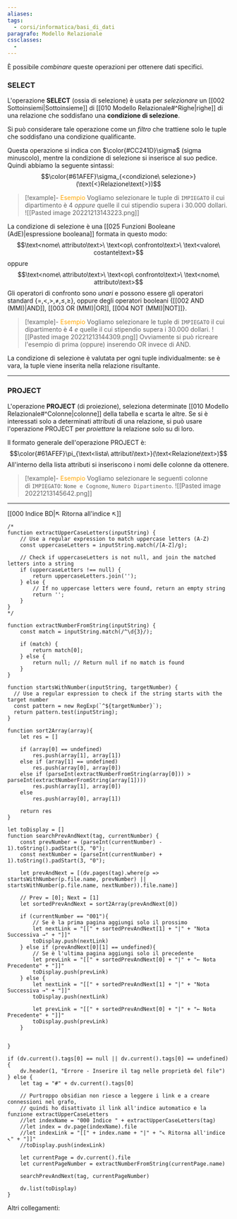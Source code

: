 ```yaml
---
aliases: 
tags:
  - corsi/informatica/basi_di_dati
paragrafo: Modello Relazionale
cssclasses:
  - 
---
```

È possibile *combinare* queste operazioni per ottenere dati specifici.

### SELECT
L'operazione **SELECT** (ossia di selezione) è usata per *selezionare* un [[002 Sottoinsiemi|Sottoinsieme]] di [[010 Modello Relazionale#^Righe|righe]] di una relazione che soddisfano una **condizione di selezione**.

Si può considerare tale operazione come un *filtro* che trattiene solo le tuple che soddisfano una condizione qualificante.

Questa operazione si indica con $\color{#CC241D}\sigma$ (sigma minuscolo), mentre la condizione di selezione si inserisce al suo pedice. Quindi abbiamo la seguente sintassi:
$$\color{#61AFEF}\sigma_{<condizione\ selezione>}(\text{<}Relazione\text{>})$$

> [!example]- <font color="orange">Esempio</font>
>Vogliamo selezionare le tuple di `IMPIEGATO` il cui dipartimento è 4 *oppure* quelle il cui stipendio supera i 30.000 dollari.
>![[Pasted image 20221213143223.png]]

La condizione di selezione è una [[025 Funzioni Booleane (AdE)|espressione booleana]] formata in questo modo:
$$\text<nome\ attributo\text>\ \text<op\ confronto\text>\ \text<valore\ costante\text>$$
oppure
$$\text<nome\ attributo\text>\ \text<op\ confronto\text>\ \text<nome\ attributo\text>$$
Gli operatori di confronto sono *unari* e possono essere gli operatori standard {$=, <, >, \neq, \leq, \geq$}, oppure degli operatori booleani {[[002 AND (MMI)|AND]], [[003 OR (MMI)|OR]], [[004 NOT (MMI)|NOT]]}.

> [!example]- <font color="orange">Esempio</font>
>Vogliamo selezionare le tuple di `IMPIEGATO` il cui dipartimento è 4 *e* quelle il cui stipendio supera i 30.000 dollari.
>![[Pasted image 20221213144309.png]]
>Ovviamente si può ricreare l'esempio di prima (oppure) inserendo OR invece di AND.

La condizione di selezione è valutata per ogni tuple individualmente: se è vara, la tuple viene inserita nella relazione risultante.

---
### PROJECT
L'operazione **PROJECT** (di proiezione), seleziona determinate [[010 Modello Relazionale#^Colonne|colonne]] della tabella e scarta le altre.
Se si è interessati solo a determinati attributi di una relazione, si può usare l'operazione PROJECT per *proiettare* la relazione solo su di loro.

Il formato generale dell'operazione PROJECT è:
$$\color{#61AFEF}\pi_{\text<lista\ attributi\text>}(\text<Relazione\text>)$$
All'interno della lista attributi si inseriscono i nomi delle colonne da ottenere.

> [!example]- <font color="orange">Esempio</font>
>Vogliamo selezionare le seguenti colonne di `IMPIEGATO`: `Nome e Cognome`, `Numero Dipartimento`.
>![[Pasted image 20221213145642.png]]

___
[[000 Indice BD|↖ Ritorna all'indice ↖]]

```dataviewjs
/*
function extractUpperCaseLetters(inputString) {
	// Use a regular expression to match uppercase letters (A-Z)
	const uppercaseLetters = inputString.match(/[A-Z]/g);
	
	// Check if uppercaseLetters is not null, and join the matched letters into a string
	if (uppercaseLetters !== null) {
		return uppercaseLetters.join('');
	} else {
	    // If no uppercase letters were found, return an empty string
	    return '';
	}
}
*/

function extractNumberFromString(inputString) {
	const match = inputString.match(/^\d{3}/);
	
	if (match) {
		return match[0];
	} else {
		return null; // Return null if no match is found
	}
}

function startsWithNumber(inputString, targetNumber) {
  // Use a regular expression to check if the string starts with the target number
  const pattern = new RegExp(`^${targetNumber}`);
  return pattern.test(inputString);
}

function sort2Array(array){
	let res = []
	
	if (array[0] == undefined)
		res.push(array[1], array[1])
	else if (array[1] == undefined)
		res.push(array[0], array[0])
	else if (parseInt(extractNumberFromString(array[0])) > parseInt(extractNumberFromString(array[1])))
		res.push(array[1], array[0])
	else
		res.push(array[0], array[1])
	
	return res
}

let toDisplay = []
function searchPrevAndNext(tag, currentNumber) {
	const prevNumber = (parseInt(currentNumber) - 1).toString().padStart(3, "0");
	const nextNumber = (parseInt(currentNumber) + 1).toString().padStart(3, "0");
	
	let prevAndNext = [(dv.pages(tag).where(p => startsWithNumber(p.file.name, prevNumber) || startsWithNumber(p.file.name, nextNumber)).file.name)]
	
	// Prev = [0]; Next = [1]
	let sortedPrevAndNext = sort2Array(prevAndNext[0])
	
	if (currentNumber == "001"){ 
		// Se è la prima pagina aggiungi solo il prossimo
		let nextLink = "[[" + sortedPrevAndNext[1] + "|" + "Nota Successiva →" + "]]"
		toDisplay.push(nextLink)
	} else if (prevAndNext[0][1] == undefined){
		// Se è l'ultima pagina aggiungi solo il precedente
		let prevLink = "[[" + sortedPrevAndNext[0] + "|" + "← Nota Precedente" + "]]"
		toDisplay.push(prevLink)
	} else {
		let nextLink = "[[" + sortedPrevAndNext[1] + "|" + "Nota Successiva →" + "]]"
		toDisplay.push(nextLink)
		
		let prevLink = "[[" + sortedPrevAndNext[0] + "|" + "← Nota Precedente" + "]]"
		toDisplay.push(prevLink)
	}
	
	
}

if (dv.current().tags[0] == null || dv.current().tags[0] == undefined){
	dv.header(1, "Errore - Inserire il tag nelle proprietà del file")
} else {
	let tag = "#" + dv.current().tags[0]

	// Purtroppo obsidian non riesce a leggere i link e a creare connessioni nel grafo,
	// quindi ho disattivato il link all'indice automatico e la funzione extractUpperCaseLetters
	//let indexName = "000 Indice " + extractUpperCaseLetters(tag)
	//let index = dv.page(indexName).file
	//let indexLink = "[[" + index.name + "|" + "↖ Ritorna all'indice ↖" + "]]"
	//toDisplay.push(indexLink)
	
	let currentPage = dv.current().file
	let currentPageNumber = extractNumberFromString(currentPage.name)
	
	searchPrevAndNext(tag, currentPageNumber)
	
	dv.list(toDisplay)
}
```

Altri collegamenti: 